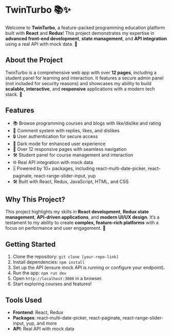 # TwinTurbo 📚✨

Welcome to **TwinTurbo**, a feature-packed programming education platform built with **React** and **Redux**! This project demonstrates my expertise in **advanced front-end development**, **state management**, and **API integration** using a real API with mock data. 🚀

## About the Project
TwinTurbo is a comprehensive web app with over **12 pages**, including a student panel for learning and interaction. It features a secure admin panel (not included for security reasons) and showcases my ability to build **scalable, interactive**, and **responsive** applications with a modern tech stack. 🎯

## Features
- 📚 Browse programming courses and blogs with like/dislike and rating
- 💬 Comment system with replies, likes, and dislikes
- 🔒 User authentication for secure access
- 🌙 Dark mode for enhanced user experience
- 📅 Over 12 responsive pages with seamless navigation
- 🛠️ Student panel for course management and interaction
- 🌐 Real API integration with mock data
- 🎚️ Powered by 10+ packages, including react-multi-date-picker, react-paginate, react-range-slider-input, yup
- 🛠️ Built with React, Redux, JavaScript, HTML, and CSS

## Why This Project?
This project highlights my skills in **React development**, **Redux state management**, **API-driven applications**, and **modern UI/UX design**. It’s a testament to my ability to create **complex, feature-rich platforms** with a focus on performance and user engagement. 💪

## Getting Started
1. Clone the repository: `git clone [your-repo-link]`
2. Install dependencies: `npm install`
3. Set up the API (ensure mock API is running or configure your endpoint).
4. Run the app: `npm run dev`
5. Open `http://localhost:3000` in a browser.
6. Start exploring courses and features!

## Tools Used
- **Frontend**: React, Redux
- **Packages**: react-multi-date-picker, react-paginate, react-range-slider-input, yup, and more
- **API**: Real API with mock data
